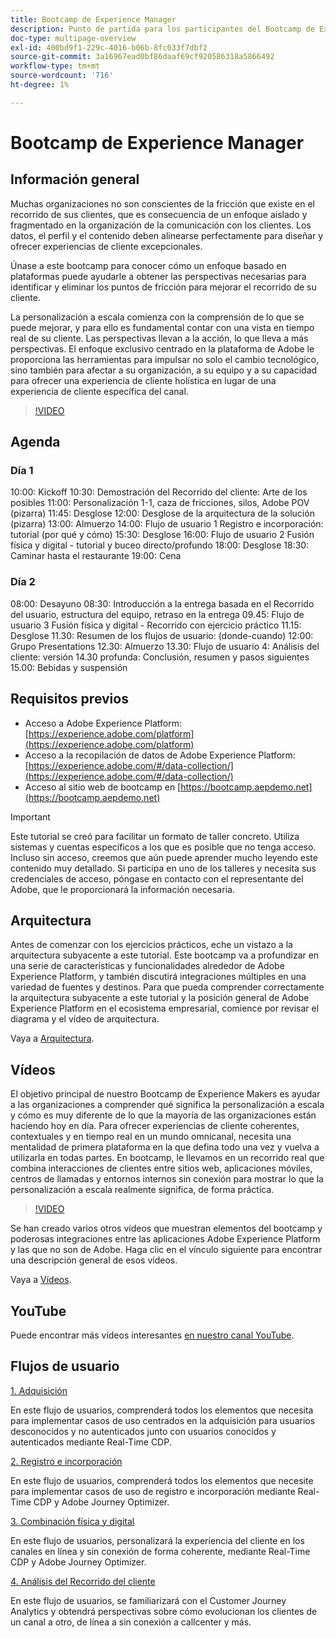 ```yaml
---
title: Bootcamp de Experience Manager
description: Punto de partida para los participantes del Bootcamp de Experience Makers
doc-type: multipage-overview
exl-id: 400bd9f1-229c-4016-b06b-8fc033f7dbf2
source-git-commit: 3a16967ead0bf86daaf69cf920586318a5866492
workflow-type: tm+mt
source-wordcount: '716'
ht-degree: 1%

---
```


# Bootcamp de Experience Manager

## Información general

Muchas organizaciones no son conscientes de la fricción que existe en el recorrido de sus clientes, que es consecuencia de un enfoque aislado y fragmentado en la organización de la comunicación con los clientes. Los datos, el perfil y el contenido deben alinearse perfectamente para diseñar y ofrecer experiencias de cliente excepcionales.

Únase a este bootcamp para conocer cómo un enfoque basado en plataformas puede ayudarle a obtener las perspectivas necesarias para identificar y eliminar los puntos de fricción para mejorar el recorrido de su cliente.

La personalización a escala comienza con la comprensión de lo que se puede mejorar, y para ello es fundamental contar con una vista en tiempo real de su cliente. Las perspectivas llevan a la acción, lo que lleva a más perspectivas. El enfoque exclusivo centrado en la plataforma de Adobe le proporciona las herramientas para impulsar no solo el cambio tecnológico, sino también para afectar a su organización, a su equipo y a su capacidad para ofrecer una experiencia de cliente holística en lugar de una experiencia de cliente específica del canal.

>[!VIDEO](https://video.tv.adobe.com/v/344962?quality=12&enable=on)

## Agenda

### Día 1


10:00: Kickoff 10:30: Demostración del Recorrido del cliente: Arte de los posibles 11:00: Personalización 1-1, caza de fricciones, silos, Adobe POV (pizarra) 11:45: Desglose 12:00: Desglose de la arquitectura de la solución (pizarra) 13:00: Almuerzo 14:00: Flujo de usuario 1 Registro e incorporación: tutorial (por qué y cómo) 15:30: Desglose 16:00: Flujo de usuario 2 Fusión física y digital - tutorial y buceo directo/profundo 18:00: Desglose 18:30: Caminar hasta el restaurante 19:00: Cena

### Día 2

08:00: Desayuno 08:30: Introducción a la entrega basada en el Recorrido del usuario, estructura del equipo, retraso en la entrega 09.45: Flujo de usuario 3 Fusión física y digital - Recorrido con ejercicio práctico 11.15: Desglose 11.30: Resumen de los flujos de usuario: (donde-cuando) 12:00: Grupo Presentations 12.30: Almuerzo 13.30: Flujo de usuario 4: Análisis del cliente: versión 14.30 profunda: Conclusión, resumen y pasos siguientes 15.00: Bebidas y suspensión

## Requisitos previos

- Acceso a Adobe Experience Platform: [https://experience.adobe.com/platform](https://experience.adobe.com/platform)
- Acceso a la recopilación de datos de Adobe Experience Platform: [https://experience.adobe.com/#/data-collection/](https://experience.adobe.com/#/data-collection/)
- Acceso al sitio web de bootcamp en [https://bootcamp.aepdemo.net](https://bootcamp.aepdemo.net)

>[!IMPORTANT]
>
>Este tutorial se creó para facilitar un formato de taller concreto. Utiliza sistemas y cuentas específicos a los que es posible que no tenga acceso. Incluso sin acceso, creemos que aún puede aprender mucho leyendo este contenido muy detallado. Si participa en uno de los talleres y necesita sus credenciales de acceso, póngase en contacto con el representante del Adobe, que le proporcionará la información necesaria.

## Arquitectura

Antes de comenzar con los ejercicios prácticos, eche un vistazo a la arquitectura subyacente a este tutorial. Este bootcamp va a profundizar en una serie de características y funcionalidades alrededor de Adobe Experience Platform, y también discutirá integraciones múltiples en una variedad de fuentes y destinos. Para que pueda comprender correctamente la arquitectura subyacente a este tutorial y la posición general de Adobe Experience Platform en el ecosistema empresarial, comience por revisar el diagrama y el vídeo de arquitectura.

Vaya a [Arquitectura](https://experienceleague.adobe.com/docs/platform-learn/comprehensive-technical-tutorial-v22/architecture.html?lang=en).

## Vídeos

El objetivo principal de nuestro Bootcamp de Experience Makers es ayudar a las organizaciones a comprender qué significa la personalización a escala y cómo es muy diferente de lo que la mayoría de las organizaciones están haciendo hoy en día. Para ofrecer experiencias de cliente coherentes, contextuales y en tiempo real en un mundo omnicanal, necesita una mentalidad de primera plataforma en la que defina todo una vez y vuelva a utilizarla en todas partes. En bootcamp, le llevamos en un recorrido real que combina interacciones de clientes entre sitios web, aplicaciones móviles, centros de llamadas y entornos internos sin conexión para mostrar lo que la personalización a escala realmente significa, de forma práctica.

>[!VIDEO](https://video.tv.adobe.com/v/345446?quality=12&enable=on)

Se han creado varios otros vídeos que muestran elementos del bootcamp y poderosas integraciones entre las aplicaciones Adobe Experience Platform y las que no son de Adobe. Haga clic en el vínculo siguiente para encontrar una descripción general de esos vídeos.

Vaya a [Vídeos](https://experienceleague.adobe.com/docs/platform-learn/comprehensive-technical-tutorial-v22/videos.html?lang=en).

## YouTube

Puede encontrar más vídeos interesantes [en nuestro canal YouTube](https://www.youtube.com/channel/UCUKG2dkZ9pYuZUPebQ21jUw).

## Flujos de usuario

[1. Adquisición ](./uc/uc1/uc1.md)

En este flujo de usuarios, comprenderá todos los elementos que necesita para implementar casos de uso centrados en la adquisición para usuarios desconocidos y no autenticados junto con usuarios conocidos y autenticados mediante Real-Time CDP.

[2. Registro e incorporación](./uc/uc2/uc2.md)

En este flujo de usuarios, comprenderá todos los elementos que necesite para implementar casos de uso de registro e incorporación mediante Real-Time CDP y Adobe Journey Optimizer.

[3. Combinación física y digital](./uc/uc3/uc3.md)

En este flujo de usuarios, personalizará la experiencia del cliente en los canales en línea y sin conexión de forma coherente, mediante Real-Time CDP y Adobe Journey Optimizer.

[4. Análisis del Recorrido del cliente](./uc/uc4/uc4.md)

En este flujo de usuarios, se familiarizará con el Customer Journey Analytics y obtendrá perspectivas sobre cómo evolucionan los clientes de un canal a otro, de línea a sin conexión a callcenter y más.
